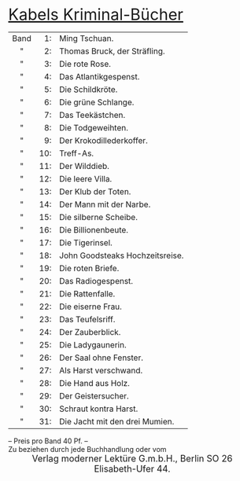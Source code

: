 <div style="font-size: xx-large; text-decoration: underline;">Kabels Kriminal-Bücher</div>

<table style="vertical-align: top;">
<tr><td style="text-align: center;">Band</td><td style="text-align: right;"> 1:</td><td>Ming Tschuan.</td></tr>
<tr><td style="text-align: center;">  " </td><td style="text-align: right;"> 2:</td><td>Thomas Bruck, der Sträfling.</td></tr>
<tr><td style="text-align: center;">  " </td><td style="text-align: right;"> 3:</td><td>Die rote Rose.</td></tr>
<tr><td style="text-align: center;">  " </td><td style="text-align: right;"> 4:</td><td>Das Atlantikgespenst.</td></tr>
<tr><td style="text-align: center;">  " </td><td style="text-align: right;"> 5:</td><td>Die Schildkröte.</td></tr>
<tr><td style="text-align: center;">  " </td><td style="text-align: right;"> 6:</td><td>Die grüne Schlange.</td></tr>
<tr><td style="text-align: center;">  " </td><td style="text-align: right;"> 7:</td><td>Das Teekästchen.</td></tr>
<tr><td style="text-align: center;">  " </td><td style="text-align: right;"> 8:</td><td>Die Todgeweihten.</td></tr>
<tr><td style="text-align: center;">  " </td><td style="text-align: right;"> 9:</td><td>Der Krokodillederkoffer.</td></tr>
<tr><td style="text-align: center;">  " </td><td style="text-align: right;">10:</td><td>Treff-As.</td></tr>
<tr><td style="text-align: center;">  " </td><td style="text-align: right;">11:</td><td>Der Wilddieb.</td></tr>
<tr><td style="text-align: center;">  " </td><td style="text-align: right;">12:</td><td>Die leere Villa.</td></tr>
<tr><td style="text-align: center;">  " </td><td style="text-align: right;">13:</td><td>Der Klub der Toten.</td></tr>
<tr><td style="text-align: center;">  " </td><td style="text-align: right;">14:</td><td>Der Mann mit der Narbe.</td></tr>
<tr><td style="text-align: center;">  " </td><td style="text-align: right;">15:</td><td>Die silberne Scheibe.</td></tr>
<tr><td style="text-align: center;">  " </td><td style="text-align: right;">16:</td><td>Die Billionenbeute.</td></tr>
<tr><td style="text-align: center;">  " </td><td style="text-align: right;">17:</td><td>Die Tigerinsel.</td></tr>
<tr><td style="text-align: center;">  " </td><td style="text-align: right;">18:</td><td>John Goodsteaks Hochzeitsreise.</td></tr>
<tr><td style="text-align: center;">  " </td><td style="text-align: right;">19:</td><td>Die roten Briefe.</td></tr>
<tr><td style="text-align: center;">  " </td><td style="text-align: right;">20:</td><td>Das Radiogespenst.</td></tr>
<tr><td style="text-align: center;">  " </td><td style="text-align: right;">21:</td><td>Die Rattenfalle.</td></tr>
<tr><td style="text-align: center;">  " </td><td style="text-align: right;">22:</td><td>Die eiserne Frau.</td></tr>
<tr><td style="text-align: center;">  " </td><td style="text-align: right;">23:</td><td>Das Teufelsriff.</td></tr>
<tr><td style="text-align: center;">  " </td><td style="text-align: right;">24:</td><td>Der Zauberblick.</td></tr>
<tr><td style="text-align: center;">  " </td><td style="text-align: right;">25:</td><td>Die Ladygaunerin.</td></tr>
<tr><td style="text-align: center;">  " </td><td style="text-align: right;">26:</td><td>Der Saal ohne Fenster.</td></tr>
<tr><td style="text-align: center;">  " </td><td style="text-align: right;">27:</td><td>Als Harst verschwand.</td></tr>
<tr><td style="text-align: center;">  " </td><td style="text-align: right;">28:</td><td>Die Hand aus Holz.</td></tr>
<tr><td style="text-align: center;">  " </td><td style="text-align: right;">29:</td><td>Der Geistersucher.</td></tr>
<tr><td style="text-align: center;">  " </td><td style="text-align: right;">30:</td><td>Schraut kontra Harst.</td></tr>
<tr><td style="text-align: center;">  " </td><td style="text-align: right;">31:</td><td>Die Jacht mit den drei Mumien.</td></tr>
</table>

<div style="text-align: justify;">
– Preis pro Band 40 Pf. –
</div>
<div style="text-align: justify;">
Zu beziehen durch jede Buchhandlung oder vom
</div>

<div style="font-size: large; text-align: center;">Verlag moderner Lektüre G.m.b.H., Berlin SO 26</div>
<div style="font-size: large; text-align: center;">Elisabeth-Ufer 44.</div>

